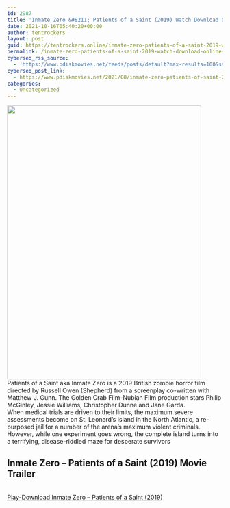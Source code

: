 ```yaml
---
id: 2987
title: 'Inmate Zero &#8211; Patients of a Saint (2019) Watch Download Online pdisk Movie'
date: 2021-10-16T05:40:20+00:00
author: tentrockers
layout: post
guid: https://tentrockers.online/inmate-zero-patients-of-a-saint-2019-watch-download-online-pdisk-movie/
permalink: /inmate-zero-patients-of-a-saint-2019-watch-download-online-pdisk-movie/
cyberseo_rss_source:
  - 'https://www.pdiskmovies.net/feeds/posts/default?max-results=100&start-index=801'
cyberseo_post_link:
  - https://www.pdiskmovies.net/2021/08/inmate-zero-patients-of-saint-2019.html
categories:
  - Uncategorized
---
```

<div class="separator">
  <a href="https://1.bp.blogspot.com/-ebRKbTTWy6c/YSiaViTWHxI/AAAAAAAAAag/UPu68wK40oElukqUCb8IY2AZ0_Oj8MGowCLcBGAsYHQ/s267/Inmate%2BZero%2B-%2BPatients%2Bof%2Ba%2BSaint%2B%25282019%2529%2BWatch%2BDownload%2BOnline%2Bpdisk%2BMovie.jpg" imageanchor="1"><img loading="lazy" border="0" data-original-height="267" data-original-width="189" height="640" src="https://1.bp.blogspot.com/-ebRKbTTWy6c/YSiaViTWHxI/AAAAAAAAAag/UPu68wK40oElukqUCb8IY2AZ0_Oj8MGowCLcBGAsYHQ/w453-h640/Inmate%2BZero%2B-%2BPatients%2Bof%2Ba%2BSaint%2B%25282019%2529%2BWatch%2BDownload%2BOnline%2Bpdisk%2BMovie.jpg" width="453" /></a>
</div>

<div>
  <div>
    <span>Patients of a Saint aka Inmate Zero is a 2019 British zombie horror film directed by Russell Owen (Shepherd) from a screenplay co-written with Matthew J. Gunn. The Golden Crab Film-Nubian Film production stars Philip McGinley, Jessie Williams, Christopher Dunne and Jane Garda.</span>
  </div>
  
  <div>
    <span>When medical trials are driven to their limits, the maximum severe assessments become on St. Leonard’s Island in the North Atlantic, a re-purposed jail for a number of the arena’s maximum violent criminals. However, while one experiment goes wrong, the complete island turns into a terrifying, disease-riddled maze for desperate survivors</span>
  </div>
</div>

<div>
  <h2>
    <span>Inmate Zero &#8211; Patients of a Saint (2019) Movie Trailer</span>
  </h2>
</div>

  
<a href="https://kofilink.com/1/bnYyaXhwMDAyZWdw?dn=1" onclick="window.open('https://kofilink.com/1/bnYyaXhwMDAyZWdw?dn=1','popup','width=600,height=600'); return false;" target="popup" rel="noopener"><br /> Play-Download Inmate Zero &#8211; Patients of a Saint (2019)<br /> </a>